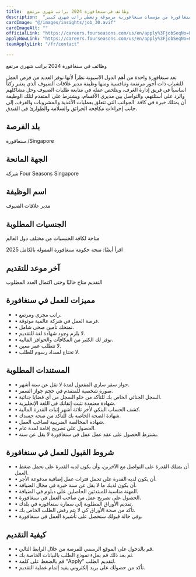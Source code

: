 ```yaml
---
title:  وظائف في سنغافورة 2024 براتب شهري مرتفع 
description:  "فرصة ذهبية للحصول علي وظائف والتي تؤمن تأشيرة مجانية في سنغافورة من مؤسسات سنغافورية مرموقة وتعطي راتب شهري كبير." 
cardImage: "@/images/insights/job_30.avif" 
cardImageAlt: "" 
officialLink: "https://careers.fourseasons.com/us/en/apply%3FjobSeqNo=FSHFSHUSREQ10294529EXTERNALENUS%26#038;step=1" 
applyNowLink: "https://careers.fourseasons.com/us/en/apply%3FjobSeqNo=FSHFSHUSREQ10294529EXTERNALENUS%26#038;step=1" 
teamApplyLink: "/fr/contact"

---
```


وظائف في سنغافورة 2024 براتب شهري مرتفع

تعد سنغافورة واحدة من أهم الدول الآسيوية نظراً لأنها توفر العديد من فرص العمل للشباب ذات أجور مرتفعة وتنافسية ومنها وظيفة مدير علاقات الضيوف الذي يعتبر ركناً اساسياً في فريق إدارة الغرف، ويتلخص عمله في متابعة طلبات الضيوف وحل مشاكلهم والرد على أسئلتهم، والتواصل بين مديري الأقسام، ويشترط على المتقدم لتلك الوظيفة أن يمتلك خبرة في كافة  الجوانب التي تتعلق بعمليات الأغذية والمشروبات والغرف، إلى جانب إجراءات مكافحة الحرائق والسلامة والطوارئ في الفندق.

## بلد الفرصة

سنغافورة /Singapore

## الجهة المانحة

شركة Four Seasons Singapore

## اسم الوظيفة

مدير علاقات الضيوف

## الجنسيات المطلوبة

متاحة لكافة الجنسيات من مختلف دول العالم

اقرأ أيضًا: منحة حكومة سنغافورة الممولة بالكامل 2025

## آخر موعد للتقديم

التقديم متاح حاليًا وحتى اكتمال العدد المطلوب

## مميزات للعمل في سنغافورة

- • راتب مجزي ومرتفع.
- • فرصة العمل في شركة عالمية موثوقة.
- • تمنحك تأمين صحي شامل.
- • لا يلزم وجود شهادة لغة للتقديم.
- • توفر لك الكثير من المكافآت والحوافز المالية.
- • لا تتطلب عمر معين.
- • لا تحتاج لسداد رسوم للطلب.

## المستندات المطلوبة

- • جواز سفر ساري المفعول لمدة لا تقل عن ستة أشهر.
- • صورة شخصية للمتقدم في حجم جواز السفر.
- • السجل الجنائي الخاص بك للتأكد من خلو السجل من أي قضايا جنائية.
- • شهادة معتمدة تثبت إتقانك في اللغة الإنجليزية.
- • كشف الحساب البنكي لأخر ثلاثة أشهر إثبات القدرة المالية.
- • شهادة الصحة الخاصة بك للتأكد من صحة جسدك.
- • شهادة المخالصة الضريبية لصاحب العمل.
- • الحصول على تصريح إقامة لمدة عام.
- • يشترط الحصول على عقد عمل عمل في سنغافورة لا يقل عن سنة.

## شروط القبول للعمل في سنغافورة

- • أن يمتلك القدرة على التواصل مع الآخرين، وأن يكون لديه القدرة على تحمل ضغط العمل.
- • أن يكون لديه القدرة على تحمل فترات عمل إضافية مدفوعة الأجر.
- • أن يكون لديك ما لا يقل عن سنة خبرة في مجال الضيافة.
- • المهنة مناسبة للمبتدئين الحاصلين على دبلوم في الضيافة.
- • الحصول على تصريح عمل من صاحب العمل في سنغافورة.
- • تقديم الأوراق المطلوبة إلى سفارة سنغافورة في بلدك.
- • تأكد من صحة الأوراق كي لا يتم رفض الطلب الخاص بك.
- • وفي حالة قبولك ستحصل على تأشيرة العمل في سنغافورة.

## كيفية التقديم

- • قم بالدخول على الموقع الرسمي للفرصة من خلال الرابط التالي.
- • ثم بعد ذلك قم بملء نموذج الطلب بالبيانات الخاصة بك.
- • قم بالضغط على كلمة “Apply” لتقديم الطلب.
- • تأكد من حصولك على بريد إلكتروني يفيد إتمام عملية التقديم.

